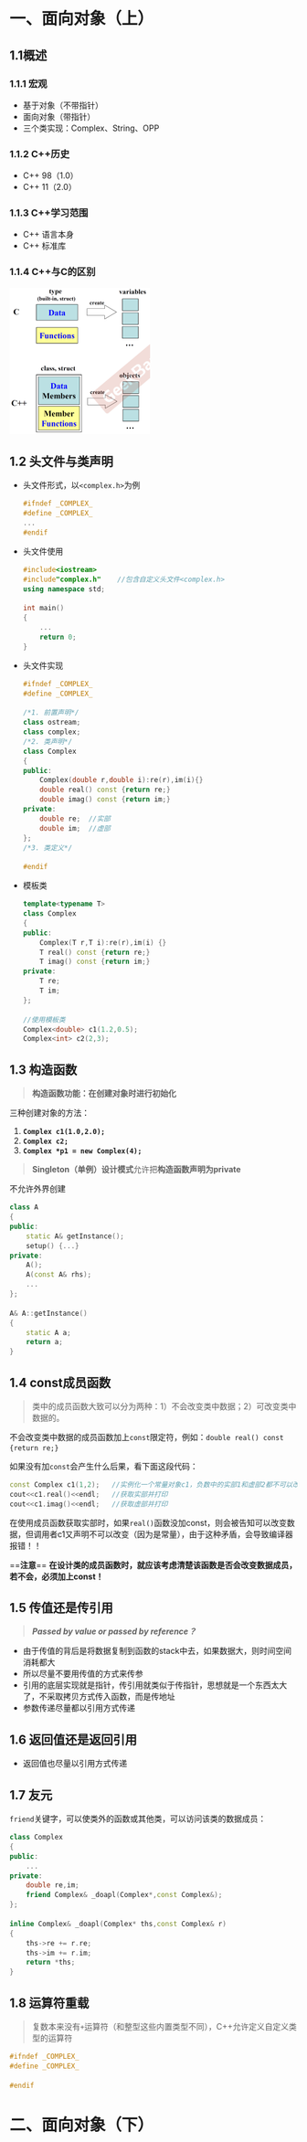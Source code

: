 # 一、面向对象（上）

## 1.1概述

### 1.1.1 宏观

* 基于对象（不带指针）
* 面向对象（带指针）
* 三个类实现：Complex、String、OPP

### 1.1.2 C++历史

* C++ 98（1.0）
* C++ 11（2.0）

### 1.1.3 C++学习范围

* C++ 语言本身
* C++ 标准库

### 1.1.4 C++与C的区别

<img src="https://raw.githubusercontent.com/huibazdy/TyporaPicture/main/202212221130786.png" alt="image-20221222113027612" style="zoom: 25%;" />



## 1.2 头文件与类声明

* 头文件形式，以`<complex.h>`为例

    ```c++
    #ifndef _COMPLEX_
    #define _COMPLEX_
    ...
    #endif
    ```

* 头文件使用

    ```c++
    #include<iostream>
    #include"complex.h"    //包含自定义头文件<complex.h>
    using namespace std;
    
    int main()
    {
        ...
        return 0;
    }
    ```

* 头文件实现

    ```c++
    #ifndef _COMPLEX_
    #define _COMPLEX_
    
    /*1. 前置声明*/
    class ostream;
    class complex;
    /*2. 类声明*/
    class Complex
    {
    public:
        Complex(double r,double i):re(r),im(i){}
        double real() const {return re;}
        double imag() const {return im;}
    private:
        double re;  //实部
        double im;  //虚部
    };
    /*3. 类定义*/
    
    #endif
    ```

* 模板类

    ```c++
    template<typename T>
    class Complex
    {
    public:
        Complex(T r,T i):re(r),im(i) {}
        T real() const {return re;}
        T imag() const {return im;}
    private:
        T re;
        T im;
    };
    
    //使用模板类
    Complex<double> c1(1.2,0.5);
    Complex<int> c2(2,3);
    ```



## 1.3 构造函数

> **构造函数功能：在创建对象时进行初始化**

三种创建对象的方法：

1. **`Complex c1(1.0,2.0);`**
2. **`Complex c2;`**
3. **`Complex *p1 = new Complex(4);`**

> **Singleton（单例）设计模式**允许把**构造函数声明为private**

不允许外界创建

```c++
class A
{
public:
    static A& getInstance();
    setup() {...}
private:
    A();
    A(const A& rhs);
    ...
};

A& A::getInstance()
{
    static A a;
    return a;
}
```



## 1.4 const成员函数

>  类中的成员函数大致可以分为两种：1）不会改变类中数据；2）可改变类中数据的。

不会改变类中数据的成员函数加上`const`限定符，例如：`double real() const {return re;}`

如果没有加`const`会产生什么后果，看下面这段代码：

```c++
const Complex c1(1,2);   //实例化一个常量对象c1，负数中的实部1和虚部2都不可以改变
cout<<c1.real()<<endl;   //获取实部并打印
cout<<c1.imag()<<endl;   //获取虚部并打印
```

在使用成员函数获取实部时，如果`real()`函数没加const，则会被告知可以改变数据，但调用者c1又声明不可以改变（因为是常量），由于这种矛盾，会导致编译器报错！！

==**注意**==
**在设计类的成员函数时，就应该考虑清楚该函数是否会改变数据成员，若不会，必须加上const！**



## 1.5 传值还是传引用

> ***Passed by value or passed by reference？***

* 由于传值的背后是将数据复制到函数的stack中去，如果数据大，则时间空间消耗都大
* 所以尽量不要用传值的方式来传参
* 引用的底层实现就是指针，传引用就类似于传指针，思想就是一个东西太大了，不采取拷贝方式传入函数，而是传地址
* 参数传递尽量都以引用方式传递



## 1.6 返回值还是返回引用

* 返回值也尽量以引用方式传递



## 1.7 友元

`friend`关键字，可以使类外的函数或其他类，可以访问该类的数据成员：

```c++
class Complex
{
public:
    ...
private:
    double re,im;
    friend Complex& _doapl(Complex*,const Complex&);
};

inline Complex& _doapl(Complex* ths,const Complex& r)
{
    ths->re += r.re;
    ths->im += r.im;
    return *ths;
}
```



## 1.8 运算符重载

> 复数本来没有`+`运算符（和整型这些内置类型不同），C++允许定义自定义类型的运算符

```c++
#ifndef _COMPLEX_
#define _COMPLEX_

#endif
```





# 二、面向对象（下）